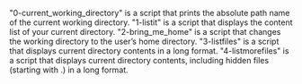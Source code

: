"0-current_working_directory" is a script that prints the absolute path name of the current working directory.
"1-listit" is a script that displays the content list of your current directory. 
"2-bring_me_home" is a script that changes the working directory to the user’s home directory.
"3-listfiles" is a script that displays current directory contents in a long format.
"4-listmorefiles" is a script that displays current directory contents, including hidden files (starting with .) in a long format.
